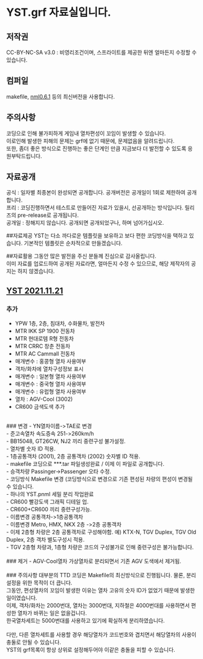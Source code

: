 # YST.grf 자료실입니다.
## 저작권
 CC-BY-NC-SA v3.0 : 비영리조건이며, 스프라이트를 제공한 뒤엔 얼마든지 수정할 수 있습니다.<br>

## 컴퍼일
makefile, [nml0.6.1](https://github.com/OpenTTD/nml) 등의 최신버전을 사용합니다.<br>

## 주의사항
코딩으로 인해 불가피하게 게임내 열차편성이 꼬임이 발생할 수 있습니다.<br>
이로인해 발생한 피해의 문제는 grf에 없기 때문에, 문제없음을 알려드립니다.<br>
또한, 좀더 좋은 방식으로 진행하는 좋은 단계인 만큼 지금보다 더 발전할 수 있도록 응원부탁드립니다.<br>

## 자료공개
공식 : 일자별 최종본이 완성되면 공개합니다. 공개버전은 공개일이 1회로 제한하여 공개합니다.<br>
프리 : 코딩진행하면서 테스트로 만들어진 자료가 있을시, 선공개하는 방식입니다. 릴리즈의 pre-release로 공개됩니다.<br>
공개일 : 정해지지 않습니다. 공개되면 공개되었구나, 하며 넘어가십시오.<br>

##자료제공
YST는 다소 까다로운 템플릿을 보유하고 보다 편한 코딩방식을 택하고 있습니다. 기본적인 템플릿은 순차적으로 만들겠습니다.<br>

##자료활용
그동안 많은 발전을 주신 분들께 진심으로 감사올립니다.<br>
이미 자료를 업로드하여 공개된 자료라면, 얼마든지 수정 수 있으므로, 해당 제작자의 공지는 하지 않겠습니다.<br>

## [YST 2021.11.21](https://github.com/evepoi/YST.grf/releases/tag/2021.11.22)<br>
### 추가
- YPW 1층, 2층, 침대차, 수화물차, 발전차<br>
- MTR IKK SP 1900 전동차<br>
- MTR 현대로템 R형 전동차<br>
- MTR CRRC 창춘 전동차<br>
- MTR AC Cammall 전동차<br>
- 매개변수 : 홍콩형 열차 사용여부<br>
- 객차/화차에 열차구성정보 표시<br>
- 매개변수 : 일본형 열차 사용여부<br>
- 매개변수 : 중국형 열차 사용여부<br>
- 매개변수 : 유럽형 열차 사용여부<br>
- 열차 : AGV-Cool (3002)<br>
- CR600 금색도색 추가<br>
<br>
### 변경
- YN열차이름->TAE로 변경<br>
- 준고속열차 속도증속 251->260km/h<br>
- BB15048, GT26CW, NJ2 끼리 중련구성 불가설정.<br>
- 열차별 숫자 ID 적용.<br>
- 1층공통객차 (2001), 2층 공통객차 (2002) 숫자별 ID 적용.<br>
- makefile 코딩으로 ***.tar 파일생성완료 / 이제 이 파일로 공개합니다.<br>
- 승객차량 Passinger->Passenger 오타 수정.<br>
- 코딩방식 Makefile 변경 (코딩방식으로 변경으로 기존 편성된 차량의 편성이 변경될 수 있습니다.<br>
- 하나의 YST.pnml 세밀 분리 작업완료<br>
- CR600 빨강도색 그래픽 디테일 업.<br>
- CR600+CR600 끼리 중련구성가능.<br>
- 이름변경 공통객차->1층공통객차<br>
- 이름변경 Metro, HMX, NKX 2층 ->2층 공통객차<br>
- 이제 2층형 차량은 2층 공통객차로 구성해야함. 예) KTX-N, TGV Duplex, TGV Old Duplex, 2층 객차 별도구성시 적용.<br>
- TGV 2층형 차량과, 1층형 차량은 코드의 구성불가로 인해 중련구성은 불가능합니다.<br>
<br>
### 제거
- AGV-Cool열차 가상열차로 분리되면서 기존 AGV 도색에서 제거됨.<br>
<br>
### 주의사항
대부분의 TTD 코딩은 Makefile의 최신방식으로 진행됩니다. 물론, 분리설정을 위한 목적이 더 큽니다.<br>
그동안, 편성열차의 꼬임이 발생한 이유는 열차 고유의 숫자 ID가 없었기 때문에 발생한 일이였습니다.<br>
이제, 객차/화차는 2000번대, 열차는 3000번대, 지하철은 4000번대를 사용하면서 편성한 열차가 바뀌는 일은 없을겁니다.<br>
한국열차세트는 5000번대를 사용하고 있기에 확실하게 분리하였습니다.<br>
<br>
다만, 다른 열차세트를 사용할 경우 해당열차가 코드번호와 겹치면서 해당열차의 사용이 충둘로 안될 수 있습니다.<br>
YST의 grf목록이 항상 상위로 설정해두어야 이같은 충돌을 피할 수 있습니다.<br>
